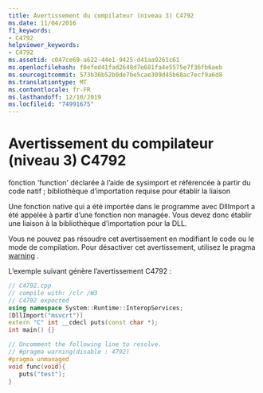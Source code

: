 ```yaml
---
title: Avertissement du compilateur (niveau 3) C4792
ms.date: 11/04/2016
f1_keywords:
- C4792
helpviewer_keywords:
- C4792
ms.assetid: c047ce69-a622-44e1-9425-d41aa9261c61
ms.openlocfilehash: f0efed41fad2648d7e681fa4e5575e7f36fb6aeb
ms.sourcegitcommit: 573b36b52b0de7be5cae309d45b68ac7ecf9a6d8
ms.translationtype: MT
ms.contentlocale: fr-FR
ms.lasthandoff: 12/10/2019
ms.locfileid: "74991675"
---
```

# <a name="compiler-warning-level-3-c4792"></a>Avertissement du compilateur (niveau 3) C4792

fonction 'function' déclarée à l’aide de sysimport et référencée à partir du code natif ; bibliothèque d’importation requise pour établir la liaison

Une fonction native qui a été importée dans le programme avec DllImport a été appelée à partir d’une fonction non managée. Vous devez donc établir une liaison à la bibliothèque d’importation pour la DLL.

Vous ne pouvez pas résoudre cet avertissement en modifiant le code ou le mode de compilation. Pour désactiver cet avertissement, utilisez le pragma [warning](../../preprocessor/warning.md) .

L’exemple suivant génère l’avertissement C4792 :

```cpp
// C4792.cpp
// compile with: /clr /W3
// C4792 expected
using namespace System::Runtime::InteropServices;
[DllImport("msvcrt")]
extern "C" int __cdecl puts(const char *);
int main() {}

// Uncomment the following line to resolve.
// #pragma warning(disable : 4792)
#pragma unmanaged
void func(void){
   puts("test");
}
```
